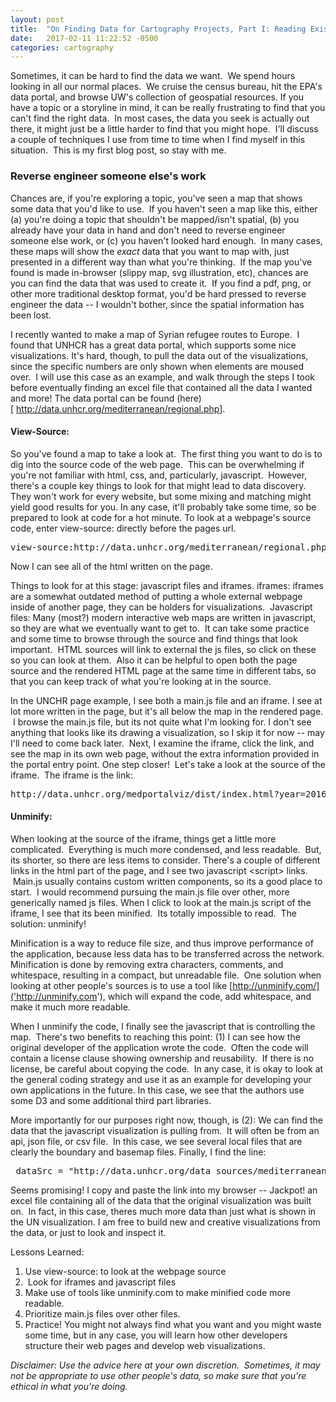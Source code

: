 ```yaml
---
layout: post
title:  "On Finding Data for Cartography Projects, Part I: Reading Existing Source Code"
date:   2017-02-11 11:22:52 -0500
categories: cartography
---
```


Sometimes, it can be hard to find the data we want.  We spend hours looking in all our normal places.  We cruise the census bureau, hit the EPA's data portal, and browse UW's collection of geospatial resources. If you have a topic or a storyline in mind, it can be really frustrating to find that you can't find the right data.  In most cases, the data you seek is actually out there, it might just be a little harder to find that you might hope.  I'll discuss a couple of techniques I use from time to time when I find myself in this situation.  This is my first blog post, so stay with me.

### Reverse engineer someone else's work
Chances are, if you're exploring a topic, you've seen a map that shows some data that you'd like to use.  If you haven't seen a map like this, either (a) you're doing a topic that shouldn't be mapped/isn't spatial, (b) you already have your data in hand and don't need to reverse engineer someone else work, or (c) you haven't looked hard enough.  In many cases, these maps will show the <em>exact </em>data that you want to map with, just presented in a different way than what you're thinking.  If the map you've found is made in-browser (slippy map, svg illustration, etc), chances are you can find the data that was used to create it.  If you find a pdf, png, or other more traditional desktop format, you'd be hard pressed to reverse engineer the data -- I wouldn't bother, since the spatial information has been lost.

I recently wanted to make a map of Syrian refugee routes to Europe.  I found that UNHCR has a great data portal, which supports some nice visualizations. It's hard, though, to pull the data out of the visualizations, since the specific numbers are only shown when elements are moused over.  I will use this case as an example, and walk through the steps I took before eventually finding an excel file that contained all the data I wanted and more! The data portal can be found (here)[ http://data.unhcr.org/mediterranean/regional.php].

#### View-Source:
So you've found a map to take a look at.  The first thing you want to do is to dig into the source code of the web page.  This can be overwhelming if you're not familiar with html, css, and, particularly, javascript.  However, there's a couple key things to look for that might lead to data discovery. They won't work for every website, but some mixing and matching might yield good results for you. In any case, it'll probably take some time, so be prepared to look at code for a hot minute. To look at a webpage's source code, enter view-source: directly before the pages url.
<pre>view-source:http://data.unhcr.org/mediterranean/regional.php</pre>
Now I can see all of the html written on the page.

Things to look for at this stage: javascript files and iframes. iframes: iframes are a somewhat outdated method of putting a whole external webpage inside of another page, they can be holders for visualizations.  Javascript files: Many (most?) modern interactive web maps are written in javascript, so they are what we eventually want to get to.  It can take some practice and some time to browse through the source and find things that look important.  HTML sources will link to external the js files, so click on these so you can look at them.  Also it can be helpful to open both the page source and the rendered HTML page at the same time in different tabs, so that you can keep track of what you're looking at in the source.

In the UNCHR page example, I see both a main.js file and an iframe. I see at lot more written in the page, but it's all below the map in the rendered page.  I browse the main.js file, but its not quite what I'm looking for. I don't see anything that looks like its drawing a visualization, so I skip it for now -- may I'll need to come back later.  Next, I examine the iframe, click the link, and see the map in its own web page, without the extra information provided in the portal entry point. One step closer!  Let's take a look at the source of the iframe.  The iframe is the link:
<pre>http://data.unhcr.org/medportalviz/dist/index.html?year=2016&amp;cache=4</pre>


#### Unminify:
When looking at the source of the iframe, things get a little more complicated.  Everything is much more condensed, and less readable.  But, its shorter, so there are less items to consider. There's a couple of different links in the html part of the page, and I see two javascript &lt;script&gt; links.  Main.js usually contains custom written components, so its a good place to start.  I would recommend pursuing the main.js file over other, more generically named js files. When I click to look at the main.js script of the iframe, I see that its been minified.  Its totally impossible to read.  The solution: unminify!

Minification is a way to reduce file size, and thus improve performance of the application, because less data has to be transferred across the network. Minification is done by removing extra characters, comments, and whitespace, resulting in a compact, but unreadable file.  One solution when looking at other people's sources is to use a tool like [http://unminify.com/]('http://unminify.com'), which will expand the code, add whitespace, and make it much more readable.

When I unminify the code, I finally see the javascript that is controlling the map.  There's two benefits to reaching this point: (1) I can see how the original developer of the application wrote the code.  Often the code will contain a license clause showing ownership and reusability.  If there is no license, be careful about copying the code.  In any case, it is okay to look at the general coding strategy and use it as an example for developing your own applications in the future. In this case, we see that the authors use some D3 and some additional third part libraries.

More importantly for our purposes right now, though, is (2): We can find the data that the javascript visualization is pulling from.  It will often be from an api, json file, or csv file.  In this case, we see several local files that are clearly the boundary and basemap files. Finally, I find the line:
<pre> dataSrc = "http://data.unhcr.org/data_sources/mediterranean/data.xls"</pre>
Seems promising! I copy and paste the link into my browser -- Jackpot! an excel file containing all of the data that the original visualization was built on.  In fact, in this case, theres much more data than just what is shown in the UN visualization. I am free to build new and creative visualizations from the data, or just to look and inspect it.

Lessons Learned:
<ol>
 	<li>Use view-source: to look at the webpage source</li>
 	<li> Look for iframes and javascript files</li>
 	<li>Make use of tools like unminify.com to make minified code more readable.</li>
 	<li>Prioritize main.js files over other files.</li>
 	<li>Practice! You might not always find what you want and you might waste some time, but in any case, you will learn how other developers structure their web pages and develop web visualizations.</li>
</ol>
<em>Disclaimer: Use the advice here at your own discretion.  Sometimes, it may not be appropriate to use other people's data, so make sure that you're ethical in what you're doing.</em>
